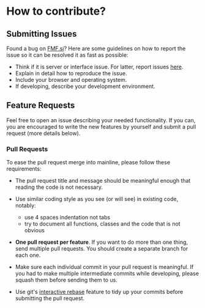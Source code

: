 # How to contribute?

## Submitting Issues

Found a bug on [FMF.si](http://fmf.si)? Here are some guidelines on how to
report the issue so it can be resolved it as fast as possible:

- Think if it is server or interface issue. For latter, report issues
  [here](https://github.com/FMF-studenti/frontend/issues).
- Explain in detail how to reproduce the issue.
- Include your browser and operating system.
- If developing, describe your development environment.


## Feature Requests

Feel free to open an issue describing your needed functionality. If you can,
you are encouraged to write the new features by yourself and submit a pull
request (more details below).


### Pull Requests

To ease the pull request merge into mainline, please follow these requirements:

- The pull request title and message should be meaningful enough that reading
  the code is not necessary.
- Use similar coding style as you see (or will see) in existing code, notably:

  - use 4 spaces indentation not tabs
  - try to document all functions, classes and the code that is not obvious

- **One pull request per feature**. If you want to do more than one thing, send
  multiple pull requests. You should create a separate branch for each one.
- Make sure each individual commit in your pull request is meaningful.
  If you had to make multiple intermediate commits while developing, please
  squash them before sending them to us.
- Use git's [interactive rebase](https://help.github.com/articles/interactive-rebase)
feature to tidy up your commits before submitting the pull request.
